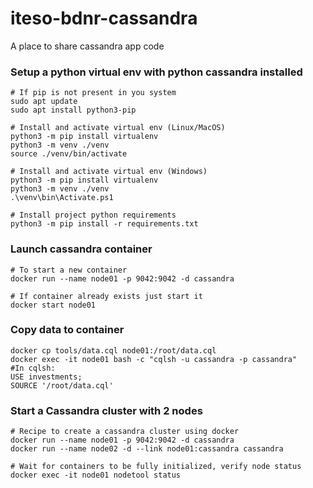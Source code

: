 # iteso-bdnr-cassandra

A place to share cassandra app code

### Setup a python virtual env with python cassandra installed
```
# If pip is not present in you system
sudo apt update
sudo apt install python3-pip

# Install and activate virtual env (Linux/MacOS)
python3 -m pip install virtualenv
python3 -m venv ./venv
source ./venv/bin/activate

# Install and activate virtual env (Windows)
python3 -m pip install virtualenv
python3 -m venv ./venv
.\venv\bin\Activate.ps1

# Install project python requirements
python3 -m pip install -r requirements.txt
```


### Launch cassandra container
```
# To start a new container
docker run --name node01 -p 9042:9042 -d cassandra

# If container already exists just start it
docker start node01
```

### Copy data to container
```
docker cp tools/data.cql node01:/root/data.cql
docker exec -it node01 bash -c "cqlsh -u cassandra -p cassandra"
#In cqlsh:
USE investments;
SOURCE '/root/data.cql'
```

### Start a Cassandra cluster with 2 nodes
```
# Recipe to create a cassandra cluster using docker
docker run --name node01 -p 9042:9042 -d cassandra
docker run --name node02 -d --link node01:cassandra cassandra

# Wait for containers to be fully initialized, verify node status
docker exec -it node01 nodetool status
```
